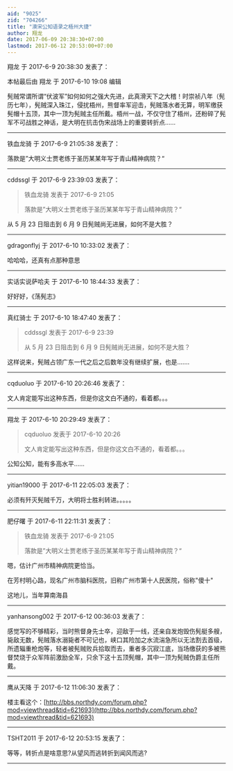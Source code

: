 ```yaml
---
aid: "9025"
zid: "704266"
title: "澳宋公知语录之梧州大捷"
author: 翔龙
date: 2017-06-09 20:38:30+07:00
lastmod: 2017-06-12 20:53:00+07:00
---
```


翔龙 于 2017-6-9 20:38:30 发表了：

本帖最后由 翔龙 于 2017-6-10 19:08 编辑

髡贼常谓所谓“伏波军”如何如何之强大先进，此真滑天下之大稽！时崇祯八年（髡历七年），髡贼深入珠江，侵扰梧州，熊督率军迎击，髡贼落水者无算，明军缴获髡帽十五顶，其中一顶为髡贼主任所戴。梧州一战，不仅守住了梧州，还粉碎了髡军不可战胜之神话，是大明在抗击伪宋战场上的重要转折点……

---

铁血龙骑 于 2017-6-9 21:05:38 发表了：

落款是”大明义士贾老练于圣历某某年写于青山精神病院？“

---

cddssgl 于 2017-6-9 23:39:03 发表了：

> 铁血龙骑 发表于 2017-6-9 21:05
>
> 落款是”大明义士贾老练于圣历某某年写于青山精神病院？“

从 5 月 23 日阻击到 6 月 9 日髡贼尚无进展，如何不是大胜？

---

gdragonflyj 于 2017-6-10 10:33:02 发表了：

哈哈哈，还真有点那种意思

---

实话实说萨哈夫 于 2017-6-10 18:44:33 发表了：

好好好，《荡髡志》

---

真红骑士 于 2017-6-10 18:47:40 发表了：

> cddssgl 发表于 2017-6-9 23:39
>
> 从 5 月 23 日阻击到 6 月 9 日髡贼尚无进展，如何不是大胜？

这样说来，髡贼占领广东一代之后之后数年没有继续扩展，也是.......

---

cqduoluo 于 2017-6-10 20:26:46 发表了：

文人肯定能写出这种东西，但是你这文白不通的，看着都。。。

---

翔龙 于 2017-6-10 20:29:49 发表了：

> cqduoluo 发表于 2017-6-10 20:26
>
> 文人肯定能写出这种东西，但是你这文白不通的，看着都。。。

公知公知，能有多高水平……

---

yitian19000 于 2017-6-11 22:05:03 发表了：

必须有歼灭髡贼千万，大明将士胜利转进。。。。。

---

肥仔曙 于 2017-6-11 22:11:31 发表了：

> 铁血龙骑 发表于 2017-6-9 21:05
>
> 落款是”大明义士贾老练于圣历某某年写于青山精神病院？“

嗯，估计广州市精神病院更恰当。

在芳村明心路，现名广州市脑科医院，旧称广州市第十人民医院，俗称"傻十"

这地儿，当年算南海县

---

yanhansong002 于 2017-6-12 00:36:03 发表了：

感觉写的不够精彩，当时熊督身先士卒，迎敌于一线，还亲自发炮毁伤髡艇多艘，毙敌无数，髡贼落水溺毙者不可记也，峡口其险加之水流湍急所以无法割去首级，所遗辎重枪炮等，轻者被髡贼败兵拾取而去，重者多沉寂江底，当场缴获的多被熊督焚烧于众军阵前激励全军，只余下这十五顶髡帽，其中一顶为髡贼伪爵主任所戴。

---

鹰从天降 于 2017-6-12 11:06:30 发表了：

楼主看这个：[http://bbs.northdy.com/forum.php?mod=viewthread&tid=621693](http://bbs.northdy.com/forum.php?mod=viewthread&tid=621693)

---

TSHT2011 于 2017-6-12 20:53:15 发表了：

等等，转折点是啥意思?从望风而逃转折到闻风而逃?

---
